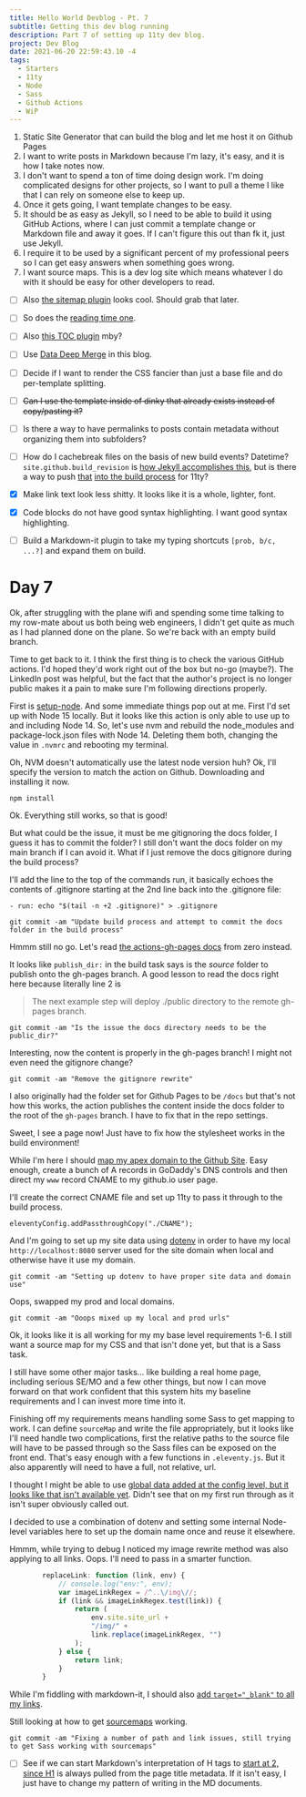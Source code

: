 ```yaml
---
title: Hello World Devblog - Pt. 7
subtitle: Getting this dev blog running
description: Part 7 of setting up 11ty dev blog.
project: Dev Blog
date: 2021-06-20 22:59:43.10 -4
tags:
  - Starters
  - 11ty
  - Node
  - Sass
  - Github Actions
  - WiP
---
```



1. Static Site Generator that can build the blog and let me host it on Github Pages
2. I want to write posts in Markdown because I'm lazy, it's easy, and it is how I take notes now.
3. I don't want to spend a ton of time doing design work. I'm doing complicated designs for other projects, so I want to pull a theme I like that I can rely on someone else to keep up.
4. Once it gets going, I want template changes to be easy.
5. It should be as easy as Jekyll, so I need to be able to build it using GitHub Actions, where I can just commit a template change or Markdown file and away it goes. If I can't figure this out than fk it, just use Jekyll.
6. I require it to be used by a significant percent of my professional peers so I can get easy answers when something goes wrong.
7. I want source maps. This is a dev log site which means whatever I do with it should be easy for other developers to read.

- [ ] Also [the sitemap plugin](https://www.npmjs.com/package/@quasibit/eleventy-plugin-sitemap) looks cool. Should grab that later.

- [ ] So does the [reading time one](https://www.npmjs.com/package/eleventy-plugin-reading-time).

- [ ] Also [this TOC plugin](https://github.com/jdsteinbach/eleventy-plugin-toc/blob/master/src/BuildTOC.js) mby?

- [ ] Use [Data Deep Merge](https://www.11ty.dev/docs/data-deep-merge/) in this blog.

- [ ] Decide if I want to render the CSS fancier than just a base file and do per-template splitting.

<s>

- [ ] Can I use the template inside of dinky that already exists instead of copy/pasting it?

</s>

- [ ] Is there a way to have permalinks to posts contain metadata without organizing them into subfolders?

- [ ] How do I cachebreak files on the basis of new build events? Datetime? `site.github.build_revision` is [how Jekyll accomplishes this](https://github.com/jekyll/github-metadata/blob/master/docs/site.github.md), but is there a way to push [that](https://docs.github.com/en/actions/reference/context-and-expression-syntax-for-github-actions#github-context) [into the build process](https://stackoverflow.com/questions/54310050/how-to-version-build-artifacts-using-github-actions) for 11ty?

- [x] Make link text look less shitty. It looks like it is a whole, lighter, font.

- [x] Code blocks do not have good syntax highlighting. I want good syntax highlighting.

- [ ] Build a Markdown-it plugin to take my typing shortcuts `[prob, b/c, ...?]` and expand them on build.

# Day 7

Ok, after struggling with the plane wifi and spending some time talking to my row-mate about us both being web engineers, I didn't get quite as much as I had planned done on the plane. So we're back with an empty build branch.

Time to get back to it. I think the first thing is to check the various GitHub actions. I'd hoped they'd work right out of the box but no-go (maybe?). The LinkedIn post was helpful, but the fact that the author's project is no longer public makes it a pain to make sure I'm following directions properly.

First is [setup-node](https://github.com/actions/setup-node). And some immediate things pop out at me. First I'd set up with Node 15 locally. But it looks like this action is only able to use up to and including Node 14. So, let's use nvm and rebuild the node_modules and package-lock.json files with Node 14. Deleting them both, changing the value in `.nvmrc` and rebooting my terminal.

Oh, NVM doesn't automatically use the latest node version huh? Ok, I'll specify the version to match the action on Github. Downloading and installing it now.

`npm install`

Ok. Everything still works, so that is good!

But what could be the issue, it must be me gitignoring the docs folder, I guess it has to commit the folder? I still don't want the docs folder on my main branch if I can avoid it. What if I just remove the docs gitignore during the build process?

I'll add the line to the top of the commands run, it basically echoes the contents of .gitignore starting at the 2nd line back into the .gitignore file:

`- run: echo "$(tail -n +2 .gitignore)" > .gitignore`

`git commit -am "Update build process and attempt to commit the docs folder in the build process"`

Hmmm still no go. Let's read [the actions-gh-pages docs](https://github.com/peaceiris/actions-gh-pages#github-actions-for-github-pages) from zero instead.

It looks like `publish_dir:` in the build task says is the *source* folder to publish onto the gh-pages branch. A good lesson to read the docs right here because literally line 2 is

> The next example step will deploy ./public directory to the remote gh-pages branch.

`git commit -am "Is the issue the docs directory needs to be the public_dir?"`

Interesting, now the content is properly in the gh-pages branch! I might not even need the gitignore change?

`git commit -am "Remove the gitignore rewrite"`

I also originally had the folder set for Github Pages to be `/docs` but that's not how this works, the action publishes the content inside the docs folder to the root of the `gh-pages` branch. I have to fix that in the repo settings.

Sweet, I see a page now! Just have to fix how the stylesheet works in the build environment!

While I'm here I should [map my apex domain to the Github Site](https://docs.github.com/en/pages/configuring-a-custom-domain-for-your-github-pages-site/managing-a-custom-domain-for-your-github-pages-site). Easy enough, create a bunch of A records in GoDaddy's DNS controls and then direct my `www` record CNAME to my github.io user page.

I'll create the correct CNAME file and set up 11ty to pass it through to the build process.

`eleventyConfig.addPassthroughCopy("./CNAME");`

And I'm going to set up my site data using [dotenv](https://www.npmjs.com/package/dotenv) in order to have my local `http://localhost:8080` server used for the site domain when local and otherwise have it use my domain.

`git commit -am "Setting up dotenv to have proper site data and domain use"`

Oops, swapped my prod and local domains.

`git commit -am "Ooops mixed up my local and prod urls"`

Ok, it looks like it is all working for my my base level requirements 1-6. I still want a source map for my CSS and that isn't done yet, but that is a Sass task.

I still have some other major tasks... like building a real home page, including serious SE/MO and a few other things, but now I can move forward on that work confident that this system hits my baseline requirements and I can invest more time into it.

Finishing off my requirements means handling some Sass to get mapping to work. I can define `sourceMap` and write the file appropriately, but it looks like I'll need handle two complications, first the relative paths to the source file will have to be passed through so the Sass files can be exposed on the front end. That's easy enough with a few functions in `.eleventy.js`. But it also apparently will need to have a full, not relative, url.

I thought I might be able to use [global data added at the config level, but it looks like that isn't available yet](https://www.11ty.dev/docs/data-global-custom/). Didn't see that on my first run through as it isn't super obviously called out.

I decided to use a combination of dotenv and setting some internal Node-level variables here to set up the domain name once and reuse it elsewhere.

Hmmm, while trying to debug I noticed my image rewrite method was also applying to all links. Oops. I'll need to pass in a smarter function.

```javascript
		replaceLink: function (link, env) {
			// console.log("env:", env);
			var imageLinkRegex = /^..\/img\//;
			if (link && imageLinkRegex.test(link)) {
				return (
					env.site.site_url +
					"/img/" +
					link.replace(imageLinkRegex, "")
				);
			} else {
				return link;
			}
		}
```

While I'm fiddling with markdown-it, I should also [add `target="_blank"` to all my links](https://github.com/markdown-it/markdown-it/blob/master/docs/architecture.md#renderer).

Still looking at how to get [sourcemaps](https://developer.mozilla.org/en-US/docs/Tools/Debugger/How_to/Use_a_source_map) working.

`git commit -am "Fixing a number of path and link issues, still trying to get Sass working with sourcemaps"`

- [ ] See if we can start Markdown's interpretation of H tags to [start at 2, since H1](https://developer.mozilla.org/en-US/docs/Web/HTML/Element/Heading_Elements#multiple_h1) is always pulled from the page title metadata. If it isn't easy, I just have to change my pattern of writing in the MD documents.
